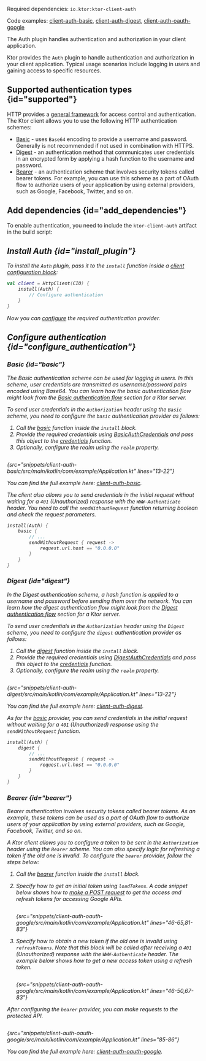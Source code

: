 [//]: # (title: Authentication and authorization)

<microformat>
<p>
Required dependencies: <code>io.ktor:ktor-client-auth</code>
</p>
<p>
Code examples: 
<a href="https://github.com/ktorio/ktor-documentation/tree/main/codeSnippets/snippets/client-auth-basic">client-auth-basic</a>, 
<a href="https://github.com/ktorio/ktor-documentation/tree/main/codeSnippets/snippets/client-auth-digest">client-auth-digest</a>,
<a href="https://github.com/ktorio/ktor-documentation/tree/main/codeSnippets/snippets/client-auth-oauth-google">client-auth-oauth-google</a>
</p>
</microformat>

<excerpt>
The Auth plugin handles authentication and authorization in your client application.
</excerpt>

Ktor provides the `Auth` plugin to handle authentication and authorization in your client application. Typical usage scenarios include logging in users and gaining access to specific resources. 


## Supported authentication types {id="supported"}

HTTP provides a [general framework](https://developer.mozilla.org/en-US/docs/Web/HTTP/Authentication) for access control and authentication. The Ktor client allows you to use the following HTTP authentication schemes:

* [Basic](#basic) - uses `Base64` encoding to provide a username and password. Generally is not recommended if not used in combination with HTTPS.
* [Digest](#digest) - an authentication method that communicates user credentials in an encrypted form by applying a hash function to the username and password.
* [Bearer](#bearer) - an authentication scheme that involves security tokens called bearer tokens. For example, you can use this scheme as a part of OAuth flow to authorize users of your application by using external providers, such as Google, Facebook, Twitter, and so on.

## Add dependencies {id="add_dependencies"}

To enable authentication, you need to include the `ktor-client-auth` artifact in the build script:

<var name="artifact_name" value="ktor-client-auth"/>
<include src="lib.xml" include-id="add_ktor_artifact"/>


## Install Auth {id="install_plugin"}
To install the `Auth` plugin, pass it to the `install` function inside a [client configuration block](client.md#configure-client):

```kotlin
val client = HttpClient(CIO) {
    install(Auth) {
        // Configure authentication
    }
}
```
Now you can [configure](#configure_authentication) the required authentication provider.



## Configure authentication {id="configure_authentication"}

### Basic {id="basic"}

The Basic authentication scheme can be used for logging in users. In this scheme, user credentials are transmitted as username/password pairs encoded using Base64. You can learn how the basic authentication flow might look from the [Basic authentication flow](basic.md#flow) section for a Ktor server.

To send user credentials in the `Authorization` header using the `Basic` scheme, you need to configure the `basic` authentication provider as follows:

1. Call the [basic](https://api.ktor.io/ktor-client/ktor-client-features/ktor-client-auth/ktor-client-auth/io.ktor.client.features.auth.providers/basic.html) function inside the `install` block.
2. Provide the required credentials using [BasicAuthCredentials](https://api.ktor.io/ktor-client/ktor-client-features/ktor-client-auth/ktor-client-auth/io.ktor.client.features.auth.providers/-basic-auth-credentials/index.html) and pass this object to the [credentials](https://api.ktor.io/ktor-client/ktor-client-features/ktor-client-auth/ktor-client-auth/io.ktor.client.features.auth.providers/-basic-auth-config/credentials.html) function.
3. Optionally, configure the realm using the `realm` property.

```kotlin
```
{src="snippets/client-auth-basic/src/main/kotlin/com/example/Application.kt" lines="13-22"}

You can find the full example here: [client-auth-basic](https://github.com/ktorio/ktor-documentation/tree/main/codeSnippets/snippets/client-auth-basic).

The client also allows you to send credentials in the initial request without waiting for a `401` (Unauthorized) response with the `WWW-Authenticate` header. You need to call the `sendWithoutRequest` function returning boolean and check the request parameters.

```kotlin
install(Auth) {
    basic {
        // ...
        sendWithoutRequest { request ->
            request.url.host == "0.0.0.0"
        }
    }
}
```


### Digest {id="digest"}

In the Digest authentication scheme, a hash function is applied to a username and password before sending them over the network. You can learn how the digest authentication flow might look from the [Digest authentication flow](digest.md#flow) section for a Ktor server.

To send user credentials in the `Authorization` header using the `Digest` scheme, you need to configure the `digest` authentication provider as follows:

1. Call the [digest](https://api.ktor.io/ktor-client/ktor-client-features/ktor-client-auth/ktor-client-auth/io.ktor.client.features.auth.providers/digest.html) function inside the `install` block.
2. Provide the required credentials using [DigestAuthCredentials](https://api.ktor.io/ktor-client/ktor-client-features/ktor-client-auth/ktor-client-auth/io.ktor.client.features.auth.providers/-digest-auth-credentials/index.html) and pass this object to the [credentials](https://api.ktor.io/ktor-client/ktor-client-features/ktor-client-auth/ktor-client-auth/io.ktor.client.features.auth.providers/-digest-auth-config/credentials.html) function.
3. Optionally, configure the realm using the `realm` property.


```kotlin
```
{src="snippets/client-auth-digest/src/main/kotlin/com/example/Application.kt" lines="13-22"}

You can find the full example here: [client-auth-digest](https://github.com/ktorio/ktor-documentation/tree/main/codeSnippets/snippets/client-auth-digest).

As for the [basic](#basic) provider, you can send credentials in the initial request without waiting for a `401` (Unauthorized) response using the `sendWithoutRequest` function.

```kotlin
install(Auth) {
    digest {
        // ...
        sendWithoutRequest { request ->
            request.url.host == "0.0.0.0"
        }
    }
}
```


### Bearer {id="bearer"}

Bearer authentication involves security tokens called bearer tokens. As an example, these tokens can be used as a part of OAuth flow to authorize users of your application by using external providers, such as Google, Facebook, Twitter, and so on.

A Ktor client allows you to configure a token to be sent in the `Authorization` header using the `Bearer` scheme. You can also specify logic for refreshing a token if the old one is invalid. To configure the `bearer` provider, follow the steps below:

1. Call the [bearer](https://api.ktor.io/ktor-client/ktor-client-features/ktor-client-auth/ktor-client-auth/io.ktor.client.features.auth.providers/bearer.html) function inside the `install` block.
2. Specify how to get an initial token using `loadTokens`. A code snippet below shows how to [make a POST request](request.md#form_parameters) to get the access and refresh tokens for accessing Google APIs.
   ```kotlin
   ```
   {src="snippets/client-auth-oauth-google/src/main/kotlin/com/example/Application.kt" lines="46-65,81-83"}

3. Specify how to obtain a new token if the old one is invalid using `refreshTokens`. Note that this block will be called after receiving a `401` (Unauthorized) response with the `WWW-Authenticate` header. The example below shows how to get a new access token using a refresh token.
   ```kotlin
   ```
   {src="snippets/client-auth-oauth-google/src/main/kotlin/com/example/Application.kt" lines="46-50,67-83"}

After configuring the `bearer` provider, you can make requests to the protected API.

```kotlin
```
{src="snippets/client-auth-oauth-google/src/main/kotlin/com/example/Application.kt" lines="85-86"}

You can find the full example here: [client-auth-oauth-google](https://github.com/ktorio/ktor-documentation/tree/main/codeSnippets/snippets/client-auth-oauth-google).
